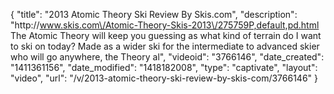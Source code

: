 {
    "title": "2013 Atomic Theory Ski Review By Skis.com",
    "description": "http:\/\/www.skis.com\/Atomic-Theory-Skis-2013\/275759P,default,pd.html  The Atomic Theory will keep you guessing as what kind of terrain do I want to ski on today? Made as a wider ski for the intermediate to advanced skier who will go anywhere, the Theory al",
    "videoid": "3766146",
    "date_created": "1411361156",
    "date_modified": "1418182008",
    "type": "captivate",
    "layout": "video",
    "url": "\/v\/2013-atomic-theory-ski-review-by-skis-com\/3766146"
}